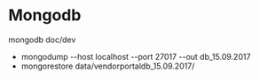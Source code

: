 # Mongodb
mongodb doc/dev

* mongodump --host localhost --port 27017 --out db_15.09.2017
* mongorestore data/vendorportaldb_15.09.2017/



